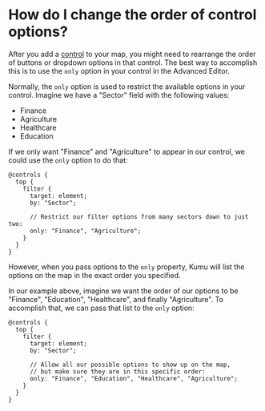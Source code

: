 # How do I change the order of control options?

After you add a [control](/guides/controls.html) to your map, you might need to rearrange the order of buttons or dropdown options in that control. The best way to accomplish this is to use the `only` option in your control in the Advanced Editor.

Normally, the `only` option is used to restrict the available options in your control. Imagine we have a "Sector" field with the following values:
- Finance
- Agriculture
- Healthcare
- Education

If we only want "Finance" and "Agriculture" to appear in our control, we could use the `only` option to do that:

```
@controls {
  top {
    filter {
      target: element;
      by: "Sector";

      // Restrict our filter options from many sectors down to just two:
      only: "Finance", "Agriculture";
    }
  }
}
```

However, when you pass options to the `only` property, Kumu will list the options on the map in the exact order you specified.

In our example above, imagine we want the order of our options to be "Finance", "Education", "Healthcare", and finally "Agriculture". To accomplish that, we can pass that list to the `only` option:

```
@controls {
  top {
    filter {
      target: element;
      by: "Sector";

      // Allow all our possible options to show up on the map,
      // but make sure they are in this specific order:
      only: "Finance", "Education", "Healthcare", "Agriculture";
    }
  }
}
```
